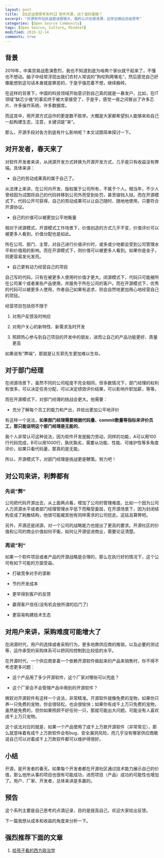 ```yaml
---
layout: post
title: 【社区运营思考系列1】软件开源，动了谁的蛋糕？
excerpt: "开源软件社区运营话题很大，我的认识也很浅薄，边学边做边总结思考"
categories: [Open Source Community]
tags: [Open Source, Culture, Mindset]
modified: 2019-12-14
comments: true
---
```


## 背景

2019年，中美贸易战愈演愈烈，我也不知道到底为啥两个家伙就干起来了，不懂也不想动。脑子中经常浮现出我们农村人常说的”狗咬狗两嘴毛“，然后感觉自己好像能想到这句话本身就是罪恶的，于是乎强忍着不想，继续搬砖。

在这样的背景下，中国的科技领域开始意识到自己真的就是一暴发户，比如，在IT领域”缺芯少魂“的事实终于被大家接受了，于是乎，感觉一夜之间冒出了许多芯片、许多操作系统、许多数据库。

而这其中，用开源方式运作的更是数不胜举。大概是大家都希望别人能够来和自己一起构建生态，注意，关键词是”来“。

那么，开源手段对各方到底有什么影响呢？本文试图简单探讨一下。

## 对开发者，春天来了

对软件开发者来讲，从闭源开发方式转换为开源开发方式，几乎是只有收益没有弊端。具体来讲：

- 自己的劳动成果真的属于自己了。

从法律上来讲，在公司内开发，版权属于公司所有，不属于个人。相当年，不少人曾经因为试图将自己的代码转移到公司外而受到处罚，甚至锒铛入狱。而在开源模式下，代码公开可获得，自己的劳动成果可以让自己随时、随地地使用，只要符合开源协议。

- 自己的价值可以被更加公平地衡量

相对于闭源模式，开源模式工作场景下，价值创造的方式几乎不变，价值评价可以被更多人看到，价值分配也是如此。

所在公司、部门、主管，对自己进行价值评价时，或多或少地都会受到公司管理水平和价值观的影响。而在开源模式下，则价值可以被更多人看到。如果你是金子，则更容易发光发亮。

- 自己更有动力经营自己的项目

自己写的代码，只有在被更多人使用时价值才更大。闭源模式下，代码只可能被所在公司某个或者某些产品使用，并服务于所在公司的客户。而在开源模式下，优秀的代码可以被更多人使用，作者自己如果有追求，则会自然地更加用心地经营自己的项目。

经营项目包括但不限于

1. 对用户反馈及时响应

2. 对用户关心的新特性、新需求及时开发

3. 照顾热心参与到自己项目的开发中的朋友，进而让自己的产品功能更好、质量更高

如果说有”弊端“，那就是让东郭先生更加难以生存。

## 对于部门经理

在闭源场景下，虽然不同的公司程度不完全相同，但多数情况下，部门经理的权利有很多，可以决定任务分配，可以决定绩效评价结果，可以影响升职加薪，等等。

而在开源模式下，对部门经理的挑战会更大。他需要：

- 充分了解每个员工的能力和产出，并给出更加公平地评价

有这样一个说法，**如果部门经理需要根据代码量、commit数量等指标来评价员工，那只能说明这个部门经理是无能的**。

我个人非常认可这种说法，因为软件开发是脑力劳动，同样的功能，A可以用100行代码完成，B可以用1000行，孰优孰劣，需要从功能、性能、可维护性等多角度评价，如果只看代码量，那真的是无能。

所以，开源模式下，对部门经理是挑战更是鞭策。努力吧！

## 对公司来讲，利弊都有

### 先说”弊“

公司把代码开源出去，从上面两点看，增加了公司的管理难度。比如一个因为公司人力资源水平或者部门经理管理水平低下而略受委屈，在开源场景下，因为封闭结构变成了耗散结构，他很可能被其他有同样需求的公司挖走。这姑且算弊吧。

另外，开源还是闭源，对一个公司的战略能力也提出了更高的要求。开源社区的价值和公司的商业价值如何平衡，如何让开源促进商业，需要论证清楚。

### 再说”利“

如果一个软件项目或者产品的开源战略是合理的，那么在执行好的情况下，这个公司有如下可能的方面受益。

- 打破竞争对手的垄断

- 节约开发成本

- 更早得到客户的反馈

- 赢得客户信任(没有机会放所谓的后门了)

- 更容易构建技术生态

## 对用户来讲，采购难度可能增大了

在闭源时代，用户的选择或者采购行为，更多地靠供应商的推销，以及必要的测试等，运作承受的采购体系可以把风险控制到比较低的水平。

在开源时代，一个供应商拿着一个依赖开源软件做起来的产品来销售时，你不得不考虑更多问题：

- 这个产品用了多少开源软件，这个厂家对哪些可以兜底？

- 这个厂家会不会管理产品中用到的开源软件？

微软对开源软件有这样一个说法，非常精准。开源软件就像免费的宠物，如果你只养一只免费的宠物，你会很轻松，也会很愉快；如果你有成千上万只免费的宠物，虽然是免费的，但你如果照顾不好任何一只，那就可能出大问题。可能没有人喜欢成千上万只宠物。

这个说法对应的就是，如果一个产品使用了成千上万款开源软件（非常常见），那么就意味着有成千上万款软件会有bug、安全漏洞风险，而几乎没有哪家供应商敢说自己可以对着成千上万款软件都可以维护得很好。

## 小结

开源，是开发者的春天。如果每个开发者都在开源社区通过技术能力展示自己的价值，那么他所从事的项目也很有可能成功，进而项目（产品）成功的可能性也增加了。用户、厂家、开发者，总体来讲是多赢的。

## 预告

这个系列主要是自己思考的点滴记录，目的是提高自己，欢迎大家给出反馈。

下一篇我想从成本和收益的角度来分析一下。


## 强烈推荐下面的文章

1. [给孩子看的西方政治学](https://mp.weixin.qq.com/s/cuShGU1k1tGv87iMKceUPA)
